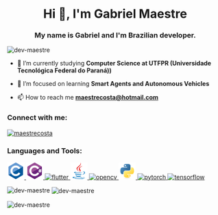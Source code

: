 <h1 align="center">Hi 👋, I'm Gabriel Maestre</h1>
<h3 align="center">My name is Gabriel and I'm Brazilian developer.</h3>

<p align="left"> <img src="https://komarev.com/ghpvc/?username=dev-maestre&label=Profile%20views&color=0e75b6&style=flat" alt="dev-maestre" /> </p>

- 🔭 I’m currently studying **Computer Science at UTFPR (Universidade Tecnológica Federal do Paraná))**

- 🌱 I’m focused on learning **Smart Agents and Autonomous Vehicles**

- 📫 How to reach me **maestrecosta@hotmail.com**

<h3 align="left">Connect with me:</h3>
<p align="left">
<a href="https://fb.com/maestrecosta" target="blank"><img align="center" src="https://raw.githubusercontent.com/rahuldkjain/github-profile-readme-generator/master/src/images/icons/Social/facebook.svg" alt="maestrecosta" height="30" width="40" /></a>
</p>

<h3 align="left">Languages and Tools:</h3>
<p align="left"> <a href="https://www.cprogramming.com/" target="_blank" rel="noreferrer"> <img src="https://raw.githubusercontent.com/devicons/devicon/master/icons/c/c-original.svg" alt="c" width="40" height="40"/> </a> <a href="https://www.w3schools.com/cs/" target="_blank" rel="noreferrer"> <img src="https://raw.githubusercontent.com/devicons/devicon/master/icons/csharp/csharp-original.svg" alt="csharp" width="40" height="40"/> </a> <a href="https://flutter.dev" target="_blank" rel="noreferrer"> <img src="https://www.vectorlogo.zone/logos/flutterio/flutterio-icon.svg" alt="flutter" width="40" height="40"/> </a> <a href="https://www.java.com" target="_blank" rel="noreferrer"> <img src="https://raw.githubusercontent.com/devicons/devicon/master/icons/java/java-original.svg" alt="java" width="40" height="40"/> </a> <a href="https://opencv.org/" target="_blank" rel="noreferrer"> <img src="https://www.vectorlogo.zone/logos/opencv/opencv-icon.svg" alt="opencv" width="40" height="40"/> </a> <a href="https://www.python.org" target="_blank" rel="noreferrer"> <img src="https://raw.githubusercontent.com/devicons/devicon/master/icons/python/python-original.svg" alt="python" width="40" height="40"/> </a> <a href="https://pytorch.org/" target="_blank" rel="noreferrer"> <img src="https://www.vectorlogo.zone/logos/pytorch/pytorch-icon.svg" alt="pytorch" width="40" height="40"/> </a> <a href="https://www.tensorflow.org" target="_blank" rel="noreferrer"> <img src="https://www.vectorlogo.zone/logos/tensorflow/tensorflow-icon.svg" alt="tensorflow" width="40" height="40"/> </a> </p>

<p><img align="left" src="https://github-readme-stats.vercel.app/api/top-langs?username=dev-maestre&show_icons=true&locale=en&layout=compact" alt="dev-maestre" /></p>

<p>&nbsp;<img align="center" src="https://github-readme-stats.vercel.app/api?username=dev-maestre&show_icons=true&locale=en" alt="dev-maestre" /></p>

<p><img align="center" src="https://github-readme-streak-stats.herokuapp.com/?user=dev-maestre&" alt="dev-maestre" /></p>
